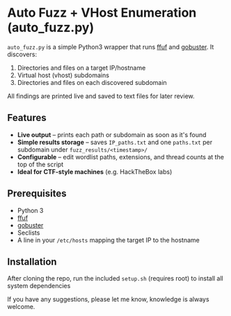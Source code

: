 # Auto Fuzz + VHost Enumeration (auto_fuzz.py)

`auto_fuzz.py` is a simple Python3 wrapper that runs [ffuf](https://github.com/ffuf/ffuf) and [gobuster](https://github.com/OJ/gobuster). It discovers:

1. Directories and files on a target IP/hostname  
2. Virtual host (vhost) subdomains  
3. Directories and files on each discovered subdomain  

All findings are printed live and saved to text files for later review.

## Features

- **Live output** – prints each path or subdomain as soon as it's found    
- **Simple results storage** – saves `IP_paths.txt` and one `paths.txt` per subdomain under `fuzz_results/<timestamp>/`  
- **Configurable** – edit wordlist paths, extensions, and thread counts at the top of the script  
- **Ideal for CTF-style machines** (e.g. HackTheBox labs)  

## Prerequisites

- Python 3  
- [ffuf](https://github.com/ffuf/ffuf)  
- [gobuster](https://github.com/OJ/gobuster)
- Seclists
- A line in your `/etc/hosts` mapping the target IP to the hostname

## Installation

After cloning the repo, run the included `setup.sh` (requires root) to install all system dependencies


If you have any suggestions, please let me know, knowledge is always welcome.
